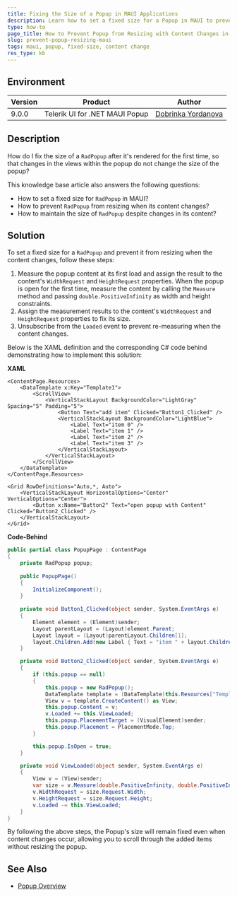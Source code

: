 ```yaml
---
title: Fixing the Size of a Popup in MAUI Applications
description: Learn how to set a fixed size for a Popup in MAUI to prevent resizing when its content changes.
type: how-to
page_title: How to Prevent Popup from Resizing with Content Changes in MAUI
slug: prevent-popup-resizing-maui
tags: maui, popup, fixed-size, content change
res_type: kb
---
```


## Environment

| Version | Product | Author | 
| --- | --- | ---- | 
| 9.0.0 | Telerik UI for .NET MAUI Popup | [Dobrinka Yordanova](https://www.telerik.com/blogs/author/dobrinka-yordanova)| 

## Description

How do I fix the size of a `RadPopup` after it's rendered for the first time, so that changes in the views within the popup do not change the size of the popup? 

This knowledge base article also answers the following questions:
- How to set a fixed size for `RadPopup` in MAUI?
- How to prevent `RadPopup` from resizing when its content changes?
- How to maintain the size of `RadPopup` despite changes in its content?

## Solution

To set a fixed size for a `RadPopup` and prevent it from resizing when the content changes, follow these steps:

1. Measure the popup content at its first load and assign the result to the content's `WidthRequest` and `HeightRequest` properties. When the popup is open for the first time, measure the content by calling the `Measure` method and passing `double.PositiveInfinity` as width and height constraints. 
2. Assign the measurement results to the content's `WidthRequest` and `HeightRequest` properties to fix its size.
3. Unsubscribe from the `Loaded` event to prevent re-measuring when the content changes.

Below is the XAML definition and the corresponding C# code behind demonstrating how to implement this solution:

**XAML**

```xaml
<ContentPage.Resources>
    <DataTemplate x:Key="Template1">
        <ScrollView>
            <VerticalStackLayout BackgroundColor="LightGray" Spacing="5" Padding="5">
                <Button Text="add item" Clicked="Button1_Clicked" />
                <VerticalStackLayout BackgroundColor="LightBlue">
                    <Label Text="item 0" />
                    <Label Text="item 1" />
                    <Label Text="item 2" />
                    <Label Text="item 3" />
                </VerticalStackLayout>
            </VerticalStackLayout>
        </ScrollView>
    </DataTemplate>
</ContentPage.Resources>

<Grid RowDefinitions="Auto,*, Auto">
    <VerticalStackLayout HorizontalOptions="Center" VerticalOptions="Center">
        <Button x:Name="Button2" Text="open popup with Content" Clicked="Button2_Clicked" />
    </VerticalStackLayout>
</Grid>
```

**Code-Behind**

```csharp
public partial class PopupPage : ContentPage
{
    private RadPopup popup;
    
    public PopupPage()
    {
        InitializeComponent();
    }
    
    private void Button1_Clicked(object sender, System.EventArgs e)
    {
        Element element = (Element)sender;
        Layout parentLayout = (Layout)element.Parent;
        Layout layout = (Layout)parentLayout.Children[1];
        layout.Children.Add(new Label { Text = "item " + layout.Children.Count });
    }

    private void Button2_Clicked(object sender, System.EventArgs e)
    {
        if (this.popup == null)
        {
            this.popup = new RadPopup();
            DataTemplate template = (DataTemplate)this.Resources["Template1"];
            View v = template.CreateContent() as View;
            this.popup.Content = v;
            v.Loaded += this.ViewLoaded;
            this.popup.PlacementTarget = (VisualElement)sender;
            this.popup.Placement = PlacementMode.Top;
        }

        this.popup.IsOpen = true;
    }

    private void ViewLoaded(object sender, System.EventArgs e)
    {
        View v = (View)sender;
        var size = v.Measure(double.PositiveInfinity, double.PositiveInfinity);
        v.WidthRequest = size.Request.Width;
        v.HeightRequest = size.Request.Height;
        v.Loaded -= this.ViewLoaded;
    }
}
```

By following the above steps, the Popup's size will remain fixed even when content changes occur, allowing you to scroll through the added items without resizing the popup.

## See Also

- [Popup Overview](https://docs.devexpress.com/MAUI/DevExpress.Maui.Controls.RadPopup)

